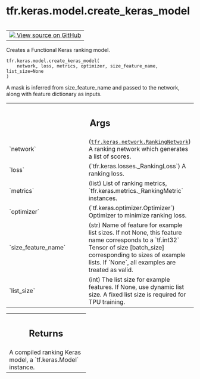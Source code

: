 <div itemscope itemtype="http://developers.google.com/ReferenceObject">
<meta itemprop="name" content="tfr.keras.model.create_keras_model" />
<meta itemprop="path" content="Stable" />
</div>

# tfr.keras.model.create_keras_model

<!-- Insert buttons and diff -->

<table class="tfo-notebook-buttons tfo-api" align="left">

<td>
  <a target="_blank" href="https://github.com/tensorflow/ranking/tree/master/tensorflow_ranking/python/keras/model.py">
    <img src="https://www.tensorflow.org/images/GitHub-Mark-32px.png" />
    View source on GitHub
  </a>
</td>
</table>

Creates a Functional Keras ranking model.

<pre class="devsite-click-to-copy prettyprint lang-py tfo-signature-link">
<code>tfr.keras.model.create_keras_model(
    network, loss, metrics, optimizer, size_feature_name, list_size=None
)
</code></pre>

<!-- Placeholder for "Used in" -->

A mask is inferred from size_feature_name and passed to the network, along with
feature dictionary as inputs.

<!-- Tabular view -->

 <table class="responsive fixed orange">
<colgroup><col width="214px"><col></colgroup>
<tr><th colspan="2"><h2 class="add-link">Args</h2></th></tr>

<tr>
<td>
`network`
</td>
<td>
(<a href="../../../tfr/keras/network/RankingNetwork.md"><code>tfr.keras.network.RankingNetwork</code></a>) A ranking network which
generates a list of scores.
</td>
</tr><tr>
<td>
`loss`
</td>
<td>
(`tfr.keras.losses._RankingLoss`) A ranking loss.
</td>
</tr><tr>
<td>
`metrics`
</td>
<td>
(list) List of ranking metrics, `tfr.keras.metrics._RankingMetric`
instances.
</td>
</tr><tr>
<td>
`optimizer`
</td>
<td>
(`tf.keras.optimizer.Optimizer`) Optimizer to minimize ranking
loss.
</td>
</tr><tr>
<td>
`size_feature_name`
</td>
<td>
(str) Name of feature for example list sizes. If not
None, this feature name corresponds to a `tf.int32` Tensor of size
[batch_size] corresponding to sizes of example lists. If `None`, all
examples are treated as valid.
</td>
</tr><tr>
<td>
`list_size`
</td>
<td>
(int) The list size for example features. If None, use dynamic
list size. A fixed list size is required for TPU training.
</td>
</tr>
</table>

<!-- Tabular view -->

 <table class="responsive fixed orange">
<colgroup><col width="214px"><col></colgroup>
<tr><th colspan="2"><h2 class="add-link">Returns</h2></th></tr>
<tr class="alt">
<td colspan="2">
A compiled ranking Keras model, a `tf.keras.Model` instance.
</td>
</tr>

</table>
